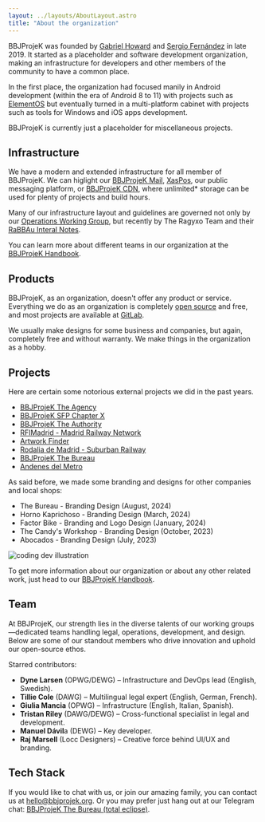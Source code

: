 ```yaml
---
layout: ../layouts/AboutLayout.astro
title: "About the organization"
---
```


BBJProjeK was founded by <a href="https://github.com/thegabrielhoward">Gabriel Howard</a> and <a href="https://sergio.bbjprojek.org">Sergio Fernández</a> in late 2019. It started as a placeholder and software development organization, making an infrastructure for developers and other members of the community to have a common place.

In the first place, the organization had focused manily in Android development (within the era of Android 8 to 11) with projects such as <a href="https://wiki.bbjprojek.org/docs/category/elementos/">ElementOS</a> but eventually turned in a multi-platform cabinet with projects such as tools for Windows and iOS apps development.

BBJProjeK is currently just a placeholder for miscellaneous projects.

## Infrastructure
We have a modern and extended infrastructure for all member of BBJProjeK. We can higlight our [BBJProjeK Mail](https://mail.bbjprojek.org/), [XasPos](https://cabinet.bbjprojek.org/xaspos/), our public messaging platform, or [BBJProjeK CDN](https://cdn.bbjprojek.org), where unlimited* storage can be used for plenty of projects and build hours.

Many of our infrastructure layout and guidelines are governed not only by our [Operations Working Group](https://wiki.bbjprojek.org/docs/team/operations-working-group/), but recently by The Ragyxo Team and their [RaBBAu Interal Notes](https://ragyxo.com/partners/rabbau-notes).

You can learn more about different teams in our organization at the [BBJProjeK Handbook](https://wiki.bbjprojek.org/docs/team/).

## Products
BBJProjeK, as an organization, doesn't offer any product or service. Everything we do as an organization is completely <a href="https://git.bbjprojek.org">open source</a> and free, and most projects are available at <a href="https://git.bbjprojek.org">GitLab</a>.

We usually make designs for some business and companies, but again, completely free and without warranty. We make things in the organization as a hobby.

## Projects
Here are certain some notorious external projects we did in the past years.

- <a href="https://cabinet.bbjprojek.org/docs/agency/">BBJProjeK The Agency</a>
- <a href="https://cabinet.bbjprojek.org/assets/sfp-chapter-x.pdf">BBJProjeK SFP Chapter X</a>
- <a href="https://cabinet.bbjprojek.org/docs/authority/">BBJProjeK The Authority</a>
- <a href="https://wiki.bbjprojek.org/projects/rfi">RFIMadrid - Madrid Railway Network</a>
- <a href="https://wiki.bbjprojek.org/tools/artwork/">Artwork Finder</a>
- <a href="https://wiki.bbjprojek.org/projects/rodaliamadrid/">Rodalia de Madrid - Suburban Railway</a>
- <a href="https://cabinet.bbjprojek.org/docs/bureau/">BBJProjeK The Bureau</a>
- <a href="https://wiki.bbjprojek.org/andenes/">Andenes del Metro</a>

As said before, we made some branding and designs for other companies and local shops:

- The Bureau - Branding Design (August, 2024)
- Horno Kaprichoso - Branding Design (March, 2024)
- Factor Bike - Branding and Logo Design (January, 2024)
- The Candy's Workshop - Branding Design (October, 2023)
- Abocados - Branding Design (July, 2023)

<div>
  <img src="/assets/dev.svg" class="sm:w-1/2 mx-auto" alt="coding dev illustration">


To get more information about our organization or about any other related work, just head to our [BBJProjeK Handbook](https://wiki.bbjprojek.org).

## Team
At BBJProjeK, our strength lies in the diverse talents of our working groups—dedicated teams handling legal, operations, development, and design. Below are some of our standout members who drive innovation and uphold our open-source ethos.

Starred contributors:
- **Dyne Larsen** (OPWG/DEWG) – Infrastructure and DevOps lead (English, Swedish).
- **Tillie Cole** (DAWG) – Multilingual legal expert (English, German, French).
- **Giulia Mancia** (OPWG) – Infrastructure (English, Italian, Spanish).
- **Tristan Riley** (DAWG/DEWG) – Cross-functional specialist in legal and development.
- **Manuel Dávil**a (DEWG) – Key developer.
- **Raj Marsell** (Locc Designers) – Creative force behind UI/UX and branding.

## Tech Stack
If you would like to chat with us, or join our amazing family, you can contact us at [hello@bbjprojek.org](mailto:hello@bbjprojek.org). Or you may prefer just hang out at our Telegram chat: [BBJProjeK The Bureau (total eclipse)](https://t.me/bbjbureau).
